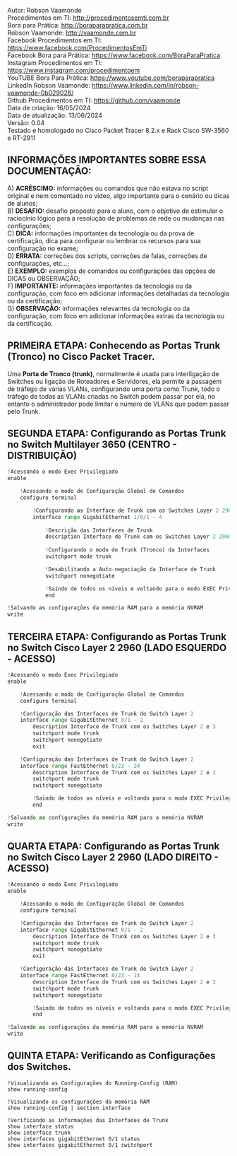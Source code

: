 Autor: Robson Vaamonde<br>
Procedimentos em TI: http://procedimentosemti.com.br<br>
Bora para Prática: http://boraparapratica.com.br<br>
Robson Vaamonde: http://vaamonde.com.br<br>
Facebook Procedimentos em TI: https://www.facebook.com/ProcedimentosEmTi<br>
Facebook Bora para Prática: https://www.facebook.com/BoraParaPratica<br>
Instagram Procedimentos em TI: https://www.instagram.com/procedimentoem<br>
YouTUBE Bora Para Prática: https://www.youtube.com/boraparapratica<br>
LinkedIn Robson Vaamonde: https://www.linkedin.com/in/robson-vaamonde-0b029028/<br>
Github Procedimentos em TI: https://github.com/vaamonde<br>
Data de criação: 16/05/2024<br>
Data de atualização: 13/06/2024<br>
Versão: 0.04<br>
Testado e homologado no Cisco Packet Tracer 8.2.x e Rack Cisco SW-3560 e RT-2911

## INFORMAÇÕES IMPORTANTES SOBRE ESSA DOCUMENTAÇÃO:

A) **ACRÉSCIMO:** informações ou comandos que não estava no script original e nem comentado no vídeo, algo importante para o cenário ou dicas de alunos;<br>
B) **DESAFIO:** desafio proposto para o aluno, com o objetivo de estimular o raciocínio lógico para a resolução de problemas de rede ou mudanças nas configurações;<br>
C) **DICA:** informações importantes da tecnologia ou da prova de certificação, dica para configurar ou lembrar os recursos para sua configuração no exame;<br>
D) **ERRATA:** correções dos scripts, correções de falas, correções de configurações, etc...;<br>
E) **EXEMPLO:** exemplos de comandos ou configurações das opções de DICAS ou OBSERVAÇÃO;<br>
F) **IMPORTANTE:** informações importantes da tecnologia ou da configuração, com foco em adicionar informações detalhadas da tecnologia ou da certificação;<br>
G) **OBSERVAÇÃO:** informações relevantes da tecnologia ou da configuração, com foco em adicionar informações extras da tecnologia ou da certificação.

## PRIMEIRA ETAPA: Conhecendo as Portas Trunk (Tronco) no Cisco Packet Tracer.

Uma **Porta de Tronco (trunk)**, normalmente é usada para interligação de Switches ou ligação de Roteadores e Servidores, ela permite a passagem de tráfego de várias VLANs, configurando uma porta como Trunk, todo o tráfego de todas as VLANs criadas no Switch podem passar por ela, no entanto o administrador pode limitar o número de VLANs que podem passar pelo Trunk.

## SEGUNDA ETAPA: Configurando as Portas Trunk no Switch Multilayer 3650 (CENTRO - DISTRIBUIÇÃO)
```python
!Acessando o modo Exec Privilegiado
enable

	!Acessando o modo de Configuração Global de Comandos
	configure terminal

		!Configurando as Interface de Trunk com os Switches Layer 2 2960
		interface range GigabitEthernet 1/0/1 - 4
			
			!Descrição das Interfaces de Trunk
			description Interface de Trunk com os Switches Layer 2 2960
			
			!Configurando o modo de Trunk (Tronco) da Interfaces
			switchport mode trunk

			!Desabilitando a Auto-negociação da Interface de Trunk
			switchport nonegotiate

			!Saindo de todos os níveis e voltando para o modo EXEC Privilegiado
			end

!Salvando as configurações da memória RAM para a memória NVRAM
write
```

## TERCEIRA ETAPA: Configurando as Portas Trunk no Switch Cisco Layer 2 2960 (LADO ESQUERDO - ACESSO)
```python
!Acessando o modo Exec Privilegiado
enable

	!Acessando o modo de Configuração Global de Comandos
	configure terminal

	!Configuração das Interfaces de Trunk do Switch Layer 2
	interface range GigabitEthernet 0/1 - 2
		description Interface de Trunk com os Switches Layer 2 e 3 
		switchport mode trunk
		switchport nonegotiate
		exit

	!Configuração das Interfaces de Trunk do Switch Layer 2
	interface range FastEthernet 0/23 - 24
		description Interface de Trunk com os Switches Layer 2 e 3 
		switchport mode trunk
		switchport nonegotiate

		!Saindo de todos os níveis e voltando para o modo EXEC Privilegiado
		end

!Salvando as configurações da memória RAM para a memória NVRAM
write
```

## QUARTA ETAPA: Configurando as Portas Trunk no Switch Cisco Layer 2 2960 (LADO DIREITO - ACESSO)
```python
!Acessando o modo Exec Privilegiado
enable

	!Acessando o modo de Configuração Global de Comandos
	configure terminal

	!Configuração das Interfaces de Trunk do Switch Layer 2
	interface range GigabitEthernet 0/1 - 2
		description Interface de Trunk com os Switches Layer 2 e 3 
		switchport mode trunk
		switchport nonegotiate
		exit

	!Configuração das Interfaces de Trunk do Switch Layer 2
	interface range FastEthernet 0/23 - 24
		description Interface de Trunk com os Switches Layer 2 e 3 
		switchport mode trunk
		switchport nonegotiate

		!Saindo de todos os níveis e voltando para o modo EXEC Privilegiado
		end

!Salvando as configurações da memória RAM para a memória NVRAM
write
```

## QUINTA ETAPA: Verificando as Configurações dos Switches.

	!Visualizando as Configurações do Running-Config (RAM)
	show running-config

	!Visualizando as configurações da memória RAM
	show running-config | section interface

	!Verificando as informações das Interfaces de Trunk
	show interface status
	show interface trunk
	show interfaces gigabitEthernet 0/1 status
	show interfaces gigabitEthernet 0/1 switchport